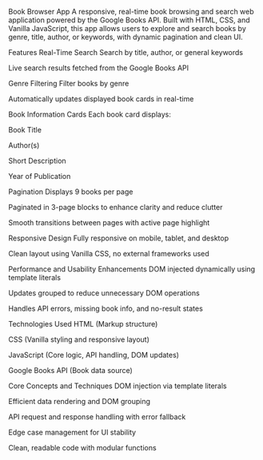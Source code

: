 Book Browser App
A responsive, real-time book browsing and search web application powered by the Google Books API. Built with HTML, CSS, and Vanilla JavaScript, this app allows users to explore and search books by genre, title, author, or keywords, with dynamic pagination and clean UI.

Features
Real-Time Search
Search by title, author, or general keywords

Live search results fetched from the Google Books API

Genre Filtering
Filter books by genre

Automatically updates displayed book cards in real-time

Book Information Cards
Each book card displays:

Book Title

Author(s)

Short Description

Year of Publication

Pagination
Displays 9 books per page

Paginated in 3-page blocks to enhance clarity and reduce clutter

Smooth transitions between pages with active page highlight

Responsive Design
Fully responsive on mobile, tablet, and desktop

Clean layout using Vanilla CSS, no external frameworks used

Performance and Usability Enhancements
DOM injected dynamically using template literals

Updates grouped to reduce unnecessary DOM operations

Handles API errors, missing book info, and no-result states

Technologies Used
HTML (Markup structure)

CSS (Vanilla styling and responsive layout)

JavaScript (Core logic, API handling, DOM updates)

Google Books API (Book data source)

Core Concepts and Techniques
DOM injection via template literals

Efficient data rendering and DOM grouping

API request and response handling with error fallback

Edge case management for UI stability

Clean, readable code with modular functions

